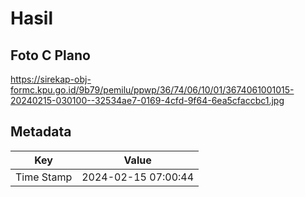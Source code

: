# Hasil

## Foto C Plano

https://sirekap-obj-formc.kpu.go.id/9b79/pemilu/ppwp/36/74/06/10/01/3674061001015-20240215-030100--32534ae7-0169-4cfd-9f64-6ea5cfaccbc1.jpg


## Metadata

| Key        | Value               |
| ---------- | ------------------- |
| Time Stamp | 2024-02-15 07:00:44 |



